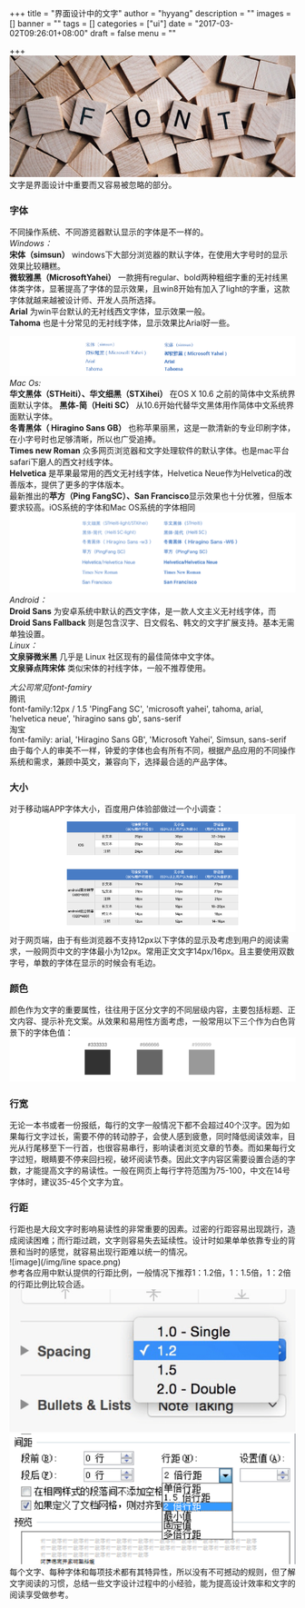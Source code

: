 +++
title = "界面设计中的文字"
author = "hyyang"
description = ""
images = []
banner = ""
tags = []
categories = ["ui"]
date = "2017-03-02T09:26:01+08:00"
draft = false
menu = ""

+++
![image](/img/head.png)  
文字是界面设计中重要而又容易被忽略的部分。
### 字体
不同操作系统、不同游览器默认显示的字体是不一样的。  
*Windows：*   
**宋体（simsun）** windows下大部分浏览器的默认字体，在使用大字号时的显示效果比较糟糕。  
**微软雅黑（MicrosoftYahei）** 一款拥有regular、bold两种粗细字重的无衬线黑体类字体，显著提高了字体的显示效果，且win8开始有加入了light的字重，这款字体就越来越被设计师、开发人员所选择。  
**Arial** 为win平台默认的无衬线西文字体，显示效果一般。  
**Tahoma** 也是十分常见的无衬线字体，显示效果比Arial好一些。  

<!--more-->

![image](/img/win-font.png)  
*Mac Os:*  
**华文黑体（STHeiti）、华文细黑（STXihei）** 在OS X 10.6 之前的简体中文系统界面默认字体。
**黑体-简（Heiti SC）** 从10.6开始代替华文黑体用作简体中文系统界面默认字体。  
**冬青黑体（ Hiragino Sans GB）** 也称苹果丽黑，这是一款清新的专业印刷字体，在小字号时也足够清晰，所以也广受追捧。  
**Times new Roman** 众多网页浏览器和文字处理软件的默认字体。也是mac平台safari下磨人的西文衬线字体。  
**Helvetica** 是苹果最常用的西文无衬线字体，Helvetica Neue作为Helvetica的改善版本，提供了更多的字体版本。  
最新推出的**苹方（Ping FangSC）、San Francisco**显示效果也十分优雅，但版本要求较高。iOS系统的字体和Mac OS系统的字体相同  
![image](/img/ios-font.png)  
*Android：*  
**Droid Sans** 为安卓系统中默认的西文字体，是一款人文主义无衬线字体，而**Droid Sans Fallback** 则是包含汉字、日文假名、韩文的文字扩展支持。基本无需单独设置。  
*Linux：*  
**文泉驿微米黑** 几乎是 Linux 社区现有的最佳简体中文字体。  
**文泉驿点阵宋体** 类似宋体的衬线字体，一般不推荐使用。   

*大公司常见font-famiry*  
腾讯  
font-family:12px / 1.5 'PingFang SC', 'microsoft yahei', tahoma, arial, 'helvetica neue', 'hiragino sans gb', sans-serif  
淘宝  
font-family: arial, 'Hiragino Sans GB', 'Microsoft Yahei', Simsun, sans-serif
由于每个人的审美不一样，钟爱的字体也会有所有不同，根据产品应用的不同操作系统和需求，兼顾中英文，兼容向下，选择最合适的产品字体。
### 大小
对于移动端APP字体大小，百度用户体验部做过一个小调查：  
![image](/img/report.png)   
对于网页端，由于有些浏览器不支持12px以下字体的显示及考虑到用户的阅读需求，一般网页中文的字体最小为12px。常用正文文字14px/16px。且主要使用双数字号，单数的字体在显示的时候会有毛边。
### 颜色
颜色作为文字的重要属性，往往用于区分文字的不同层级内容，主要包括标题、正文内容、提示补充文案。从效果和易用性方面考虑，一般常用以下三个作为白色背景下的字体色值：  
![image](/img/color.png)  
### 行宽
无论一本书或者一份报纸，每行的文字一般情况下都不会超过40个汉字。因为如果每行文字过长，需要不停的转动脖子，会使人感到疲惫，同时降低阅读效率，目光从行尾移至下一行首，也很容易串行，影响读者浏览文章的节奏。而如果每行文字过短，眼睛要不停来回扫视，破坏阅读节奏。因此文字内容区需要设置合适的字数，才能提高文字的易读性。一般在网页上每行字符范围为75-100，中文在14号字体时，建议35-45个文字为宜。
### 行距
行距也是大段文字时影响易读性的非常重要的因素。过密的行距容易出现跳行，造成阅读困难；而行距过疏，文字则容易失去延续性。设计时如果单单依靠专业的背景和当时的感觉，就容易出现行距难以统一的情况。  
![image](/img/line space.png)  
参考各应用中默认提供的行距比例，一般情况下推荐1：1.2倍，1：1.5倍，1：2倍的行距比例比较合适。   
![image](/img/screenshot-1.png)![image](/img/screenshot-2.png)  
每个文字、每种字体和每项技术都有其特异性，所以没有不可撼动的规则，但了解文字阅读的习惯，总结一些文字设计过程中的小经验，能为提高设计效率和文字的阅读享受做参考。